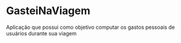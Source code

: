 # GasteiNaViagem
Aplicação que possui como objetivo computar os gastos pessoais de usuários durante sua viagem
